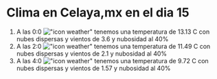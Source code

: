 # Clima en Celaya,mx en el dia 15

1. A las 0:0 !["icon weather"](http://openweathermap.org/img/w/03n.png) tenemos una temperatura de 13.13 C con nubes dispersas y  vientos de 3.6 y nubosidad al 40%
1. A las 2:0 !["icon weather"](http://openweathermap.org/img/w/03n.png) tenemos una temperatura de 11.49 C con nubes dispersas y  vientos de 2.1 y nubosidad al 40%
1. A las 4:0 !["icon weather"](http://openweathermap.org/img/w/03n.png) tenemos una temperatura de 9.72 C con nubes dispersas y  vientos de 1.57 y nubosidad al 40%
